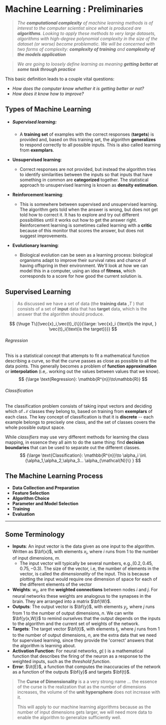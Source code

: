 # Machine Learning : Preliminaries

> *The __computational complexity__ of machine learning methods is of interest to the computer scientist since what is produced are __algorithms__. Looking to apply these methods to very large datasets, algorithms with high-degree polynomial complexity in the size of the dataset (or worse) become problematic. We will be concerned with two forms of complexity: **complexity of training** and **complexity of the models application***



> *We are going to loosely define learning as meaning **getting better at some task through practice***

This basic definition leads to a couple vital questions:

- *How does the computer know whether it is getting better or not?*
- *How does it know how to improve?*



## Types of Machine Learning

- ##### __Supervised learning__:

  - A __training set__ of examples with the correct responses (__targets__) is provided and, based on this training set, the algorithm __generalizes__ to respond correctly to all possible inputs. This is also called learning from **exemplars**.

- __Unsupervised learning__:

  - Correct responses are not provided, but instead the algorithm tries to identify similarities between the inputs so that inputs that have something in common are __categorized__ together. The statistical approach to unsupervised learning is known as __density estimation__.

- __Reinforcement learning__:

  - This is somewhere between supervised and unsupervised learning. The algorithm gets told when the answer is wrong, but does not get told how to correct it. It has to explore and try out different possibilities until it works out how to get the answer right. Reinforcement learning is sometimes called learning with a __critic__ because of this monitor that scores the answer, but does not suggest improvements.

- __Evolutionary learning__:

  - Biological evolution can be seen as a learning process: biological organisms adapt to improve their survival rates and chance of having offspring in their environment. We'll look at how we can model this in a computer, using an idea of __fitness__, which corresponds to a score for how good the current solution is.

## Supervised Learning

> As discussed we have a set of data (the __training data__ ,$T$ ) that consists of a set of __input__ data that has __target__ data, which is the answer that the algorithm should produce.

$$
{\huge T\{(\vec{x}_i,\vec{t}_i)\}}{\large: \vec{x}_i {\text{is the input, } \vec{t}_i{\text{is the target}}}}
$$

###### Regression

This is a statistical concept that attempts to fit a mathematical function describing a curve, so that the curve passes as close as possible to all the data points. This generally becomes a problem of **function approximation** or **interpolation** (i.e,. working out the values between values that we know).
$$
{\large \text{Regression}: \mathbb{R^{n}}\to\mathbb{R}}
$$

###### Classification

The classification problem consists of taking input vectors and deciding which of $\mathcal{N}$ classes they belong to, based on training from __exemplars__ of each class.  The key concept of classification is that it is **discrete** -- each example belongs to precisely one class, and the set of classes covers the whole possible output space.

While _classifiers_ may use very different methods for learning the class mapping, in essence they all aim to do the same thing: find **decision boundaries** that can be used to separate out the different classes.
$$
{\large \text{Classification}: \mathbb{R^{n}}\to  \alpha_i \in\{\alpha_1,\alpha_2,\alpha_3... \alpha_{\mathcal{N}}\} }
$$

## The Machine Learning Process

- __Data Collection and Preparation__
- __Feature Selection__
- __Algorithm Choice__
- __Parameter and Model Selection__
- __Training__
- __Evaluation__



---



## Some Terminology

- __Inputs__: An input vector is the data given as one input to the algorithm. Written as $\bf{x}$, with elements $x_i$, where $i$ runs from $1$ to the number of input dimensions, $m$.
  - The input vector will typically be several numbers, $\text{e.g.,} (0.2,0.45,0.75,-0.3)$. The size of the vector, i.e, the number of elements in the vector, is called the _dimensionality_ of the input. This is because plotting the input would require one dimension of space for each of the different elements of the vector
- __Weights__: $w_{ij}$, are the __weighted connections__ between nodes $i$ and $j$. For neural networks these weights are analogous to the synapses in the brain. They are arranged into a matrix $\bf{W}$.
- __Outputs__: The output vector is $\bf{y}$, with elements $y_j$, where $j$ runs from $1$ to the number of output dimensions, $n$. We can write $\bf{y(x,W)}$ to remind ourselves that the output depends on the inputs to the algorithm and the current set of weights of the network.
- __Targets__: The target vector $\bf{t}$, with elements $t_j$, where $j$ runs from $1$ to the number of output dimensions, $n$, are the extra data that we need for supervised learning, since they provide the 'correct' answers that the algorithm is learning about.
- __Activation Function__: For neural networks, $g(\cdot)$ is a mathematical function that describes the firing of the neuron as a response to the weighted inputs, such as the _threshold function_.
- __Error__: $\it{E}$, a function that computes the inaccuracies of the network as a function of the outputs $\bf{y}$ and targets $\bf{t}$.

> The __Curse of Dimensionality__ is a a very strong name ... the essence of the curse is the realization that as the number of dimensions increases, the volume of the __unit hypersphere__ does not increase with it.
>
> This will apply to our machine learning algorithms because as the number of input dimensions gets larger, we will need more data to enable the algorithm to generalize sufficiently well.
